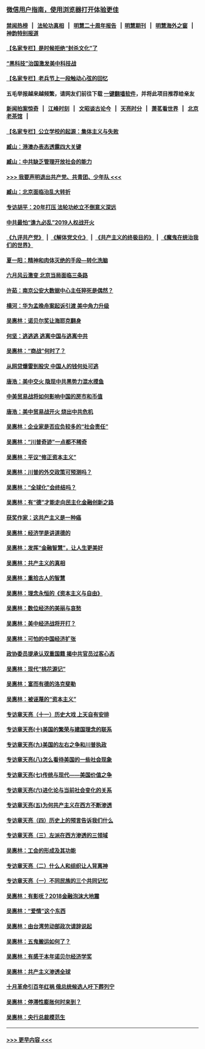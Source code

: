### [微信用户指南，使用浏览器打开体验更佳](https://github.com/gfw-breaker/banned-news1/blob/master/indexes/wechat-guide.md?t=0)
#### [禁闻热榜](热点新闻.md?t=0)  &nbsp;&nbsp;|&nbsp;&nbsp; [法轮功真相](https://github.com/gfw-breaker/truth/blob/master/README.md?t=0) &nbsp;&nbsp;|&nbsp;&nbsp; [明慧二十周年报告](https://github.com/gfw-breaker/mh-reports/blob/master/README.md?t=0) &nbsp;&nbsp;|&nbsp;&nbsp;[明慧期刊](https://github.com/gfw-breaker/mh-qikan) &nbsp;&nbsp;|&nbsp;&nbsp; [明慧海外之窗](https://github.com/gfw-breaker/mh-news/blob/master/README.md?t=0) &nbsp;&nbsp;|&nbsp;&nbsp; [神韵特别报道](https://github.com/gfw-breaker/mh-news/blob/master/shenyun.md?t=0)
#### [【名家专栏】是时候拒绝“封杀文化”了](../pages/nsc423/n11814093.md?t=02161744) 
#### [“黑科技”治国激发美中科技战](../pages/nsc423/n11638056.md?t=02161744) 
#### [【名家专栏】老兵节上一段触动心弦的回忆](../pages/nsc423/n11646016.md?t=02161744) 
#### 五毛举报越来越频繁，请网友们前往下载 [一键翻墙软件](https://github.com/gfw-breaker/ssr-accounts)，并将此项目推荐给亲友
#### [新闻拍案惊奇](https://github.com/gfw-breaker/banned-news1/blob/master/pages/link4.md) &nbsp;&nbsp;|&nbsp;&nbsp; [江峰时刻](https://github.com/gfw-breaker/banned-news1/blob/master/pages/link4.md) &nbsp;&nbsp;|&nbsp;&nbsp; [文昭谈古论今](https://github.com/gfw-breaker/banned-news1/blob/master/pages/link4.md) &nbsp;&nbsp;|&nbsp;&nbsp; [天亮时分](https://github.com/gfw-breaker/banned-news1/blob/master/pages/link4.md) &nbsp;&nbsp;|&nbsp;&nbsp; [萧茗看世界](https://github.com/gfw-breaker/banned-news1/blob/master/pages/link4.md) &nbsp;&nbsp;|&nbsp;&nbsp; [北京老茶馆](https://github.com/gfw-breaker/banned-news1/blob/master/pages/link4.md) &nbsp;&nbsp;|&nbsp;&nbsp; 
#### [【名家专栏】公立学校的起源：集体主义与失败](../pages/nsc423/n11601833.md?t=02161744) 
#### [臧山：港澳办表态透露四大关键](../pages/nsc423/n11421628.md?t=02161744) 
#### [臧山：中共缺乏管理开放社会的能力](../pages/nsc423/n11407457.md?t=02161744) 
#### [>>> 我要声明退出共产党、共青团、少年队 <<<](https://github.com/begood0513/goodnews/blob/master/quit/letter.md) 
#### [臧山：北京面临治乱大转折](../pages/nsc423/n11406895.md?t=02161744) 
#### [专访胡平：20年打压 法轮功屹立不倒意义深远](../pages/nsc423/n11398800.md?t=02161744) 
#### [中共最怕“逢九必乱”2019人权战开火](../pages/nsc423/n11385248.md?t=02161744) 
#### [《九评共产党》](https://github.com/begood0513/9ping.md/blob/master/README.md) &nbsp;|&nbsp; [《解体党文化》](../../../../jtdwh.md/blob/master/README.md)  &nbsp;|&nbsp; [《共产主义的终极目的》](../../../../gczydzjmd.md/blob/master/README.md) &nbsp;|&nbsp; [《魔鬼在统治我们的世界》](../../../../mgztzwmdsj.md/blob/master/README.md) 
#### [夏一阳：精神和肉体灭绝的手段—转化洗脑](../pages/nsc423/n11368250.md?t=02161744) 
#### [六月风云激变 北京当局面临三条路](../pages/nsc423/n11313668.md?t=02161744) 
#### [许茹：南京公安大数据中心主任猝死是偶然？](../pages/nsc423/n11064744.md?t=02161744) 
#### [横河：华为孟晚舟案起诉引渡 美中角力升级](../pages/nsc423/n11027230.md?t=02161744) 
#### [吴惠林：诺贝尔奖让海耶克翻身](../pages/nsc423/n10890049.md?t=02161744) 
#### [何坚：逃逃逃 逃离中国与逃离中共](../pages/nsc423/n10592891.md?t=02161744) 
#### [吴惠林：“商战”何时了？](../pages/nsc423/n10573558.md?t=02161744) 
#### [从网贷爆雷到股灾 中国人的钱何处可逃](../pages/nsc423/n10572800.md?t=02161744) 
#### [唐浩：美中交火 隐现中共黑势力混水摸鱼](../pages/nsc423/n10544040.md?t=02161744) 
#### [中美贸易战将如何影响中国的房市和币值](../pages/nsc423/n10543697.md?t=02161744) 
#### [唐浩：美中贸易战开火 烧出中共危机](../pages/nsc423/n10540126.md?t=02161744) 
#### [吴惠林：企业家是否应负较多的“社会责任”](../pages/nsc423/n10535022.md?t=02161744) 
#### [吴惠林：“川普奇迹”一点都不稀奇](../pages/nsc423/n10512808.md?t=02161744) 
#### [吴惠林：平议“修正资本主义”](../pages/nsc423/n10495724.md?t=02161744) 
#### [吴惠林：川普的外交政策可预测吗？](../pages/nsc423/n10462387.md?t=02161744) 
#### [吴惠林：“全球化”会终结吗？](../pages/nsc423/n10452838.md?t=02161744) 
#### [吴惠林：有“德”才能走向民主化金融创新之路](../pages/nsc423/n10432292.md?t=02161744) 
#### [获奖作家：这共产主义是一种癌](../pages/nsc423/n10431541.md?t=02161744) 
#### [吴惠林：经济学是讲道德的](../pages/nsc423/n10398014.md?t=02161744) 
#### [吴惠林：发挥“金融智慧”，让人生更美好](../pages/nsc423/n10375019.md?t=02161744) 
#### [吴惠林：共产主义的真相](../pages/nsc423/n10351394.md?t=02161744) 
#### [吴惠林：重拾古人的智慧](../pages/nsc423/n10337691.md?t=02161744) 
#### [吴惠林：理念永恒的《资本主义与自由》](../pages/nsc423/n10316274.md?t=02161744) 
#### [吴惠林：数位经济的美丽与哀愁](../pages/nsc423/n10292946.md?t=02161744) 
#### [吴惠林：美中经济战将开打？](../pages/nsc423/n10258825.md?t=02161744) 
#### [吴惠林：可怕的中国经济扩张](../pages/nsc423/n10219147.md?t=02161744) 
#### [政协委员提承认双重国籍 揭中共官员过客心态](../pages/nsc423/n10208809.md?t=02161744) 
#### [吴惠林：现代“桃花源记”](../pages/nsc423/n10185234.md?t=02161744) 
#### [吴惠林：富而有德的洛克斐勒](../pages/nsc423/n10142264.md?t=02161744) 
#### [吴惠林：被诬蔑的“资本主义”](../pages/nsc423/n10124816.md?t=02161744) 
#### [专访章天亮（十一）历史大戏 上天自有安排](../pages/nsc423/n10094905.md?t=02161744) 
#### [专访章天亮(十)美国的繁荣与建国理念的联系](../pages/nsc423/n10094899.md?t=02161744) 
#### [专访章天亮(九)美国的左右之争和川普执政](../pages/nsc423/n10094889.md?t=02161744) 
#### [专访章天亮(八)怎么看待美国的一些社会现象](../pages/nsc423/n10094857.md?t=02161744) 
#### [专访章天亮(七)传统与现代——美国价值之争](../pages/nsc423/n10093140.md?t=02161744) 
#### [专访章天亮(六)进化论与当前社会变化的关系](../pages/nsc423/n10092036.md?t=02161744) 
#### [专访章天亮(五)为何共产主义在西方不断渗透](../pages/nsc423/n10083620.md?t=02161744) 
#### [专访章天亮（四）历史上的预言告诉我们什么](../pages/nsc423/n10083606.md?t=02161744) 
#### [专访章天亮（三）左派在西方渗透的三领域](../pages/nsc423/n10081115.md?t=02161744) 
#### [吴惠林：工会的形成及其功能](../pages/nsc423/n10080633.md?t=02161744) 
#### [专访章天亮（二）什么人和组织让人背离神](../pages/nsc423/n10076637.md?t=02161744) 
#### [专访章天亮（一）不同民族的三个共同记忆](../pages/nsc423/n10074188.md?t=02161744) 
#### [吴惠林：有影呒？2018金融泡沫大地震](../pages/nsc423/n10040534.md?t=02161744) 
#### [吴惠林：“爱情”这个东西](../pages/nsc423/n10019423.md?t=02161744) 
#### [吴惠林：由台湾劳动部政次请辞说起](../pages/nsc423/n9979679.md?t=02161744) 
#### [吴惠林：五鬼搬运如何了？](../pages/nsc423/n9925338.md?t=02161744) 
#### [吴惠林：有感于本年诺贝尔经济学奖](../pages/nsc423/n9871883.md?t=02161744) 
#### [吴惠林：共产主义渗透全球](../pages/nsc423/n9812748.md?t=02161744) 
#### [十月革命引百年红祸 俄总统候选人吁下葬列宁](../pages/nsc423/n9810182.md?t=02161744) 
#### [吴惠林：停滞性膨胀何时来到？](../pages/nsc423/n9764136.md?t=02161744) 
#### [吴惠林：央行总裁模范生](../pages/nsc423/n9728134.md?t=02161744) 

----
#### [ >>> 更早内容 <<< ](../indexes/nsc423-earlier.md)
